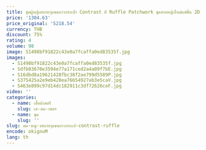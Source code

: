 ```yaml
---
title: ชุดผู้หญิงสบายๆแขนยาวกระเป๋า Contrast สี Ruffle Patchwork ชุดสายหญิงใหม่แฟชั่น 2DC1526
price: '1304.63'
price_original: '5218.54'
currency: THB
discount: 75%
rating: 4
volume: 98
image: S1498bf91822c43e0a7fcaffa0ed83535f.jpg
images:
  - S1498bf91822c43e0a7fcaffa0ed83535f.jpg
  - Sdfb03670e3594e77a171ced2a4a09f7bE.jpg
  - S16dbd8a19621428fbc38f2ae799d5589P.jpg
  - S375425a2e9eb428ea76654927ab3e5caV.jpg
  - S463e899c97d14dc182911c3df72626ceF.jpg
video: ''
categories:
  - name: เสื้อผ้าสตรี
    slug: เส-อผ-าสตร
  - name: ชุด
    slug: ''
slug: ดผ-หญ-งสบายๆแขนยาวกระเป-contrast-ruffle
encode: okignuM
lang: th
---
```

  